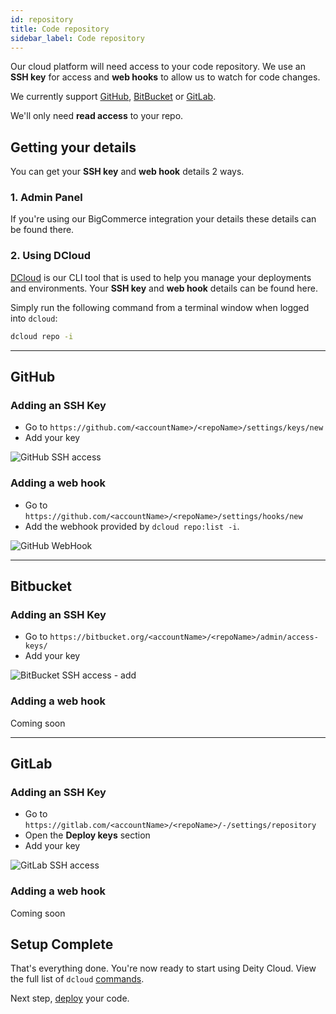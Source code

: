 ```yaml
---
id: repository
title: Code repository
sidebar_label: Code repository
---
```


Our cloud platform will need access to your code repository.  We use an **SSH key** for access and **web hooks** to allow us to watch for code changes.

We currently support <a href="https://github.com/" target="_blank" rel="noreferrer noopener">GitHub</a>, <a href="https://bitbucket.org/" target="_blank" rel="noreferrer noopener">BitBucket</a> or <a href="https://about.gitlab.com/" target="_blank" rel="noreferrer noopener">GitLab</a>.

We'll only need **read access** to your repo.

## Getting your details

You can get your **SSH key** and **web hook** details 2 ways.

### 1. Admin Panel

If you're using our BigCommerce integration your details these details can be found there.


### 2. Using DCloud

[DCloud](/docs/platform/cloud/installation) is our CLI tool that is used to help you manage your deployments and environments.  Your **SSH key** and **web hook** details can be found here.

Simply run the following command from a terminal window when logged into `dcloud`:

```bash
dcloud repo -i
```

---
## GitHub

### Adding an SSH Key

- Go to `https://github.com/<accountName>/<repoName>/settings/keys/new`
- Add your key

![GitHub SSH access](/img/docs/cloud/github-ssh-key.png)

### Adding a web hook

- Go to `https://github.com/<accountName>/<repoName>/settings/hooks/new`
- Add the webhook provided by `dcloud repo:list -i`.

![GitHub WebHook](/img/docs/cloud/github-webhook.png)

---
## Bitbucket

### Adding an SSH Key

- Go to `https://bitbucket.org/<accountName>/<repoName>/admin/access-keys/`
- Add your key

![BitBucket SSH access - add](/img/docs/cloud/bitbucket-ssh-key-2.png)

### Adding a web hook

Coming soon

---
## GitLab

### Adding an SSH Key

- Go to `https://gitlab.com/<accountName>/<repoName>/-/settings/repository`
- Open the **Deploy keys** section
- Add your key

![GitLab SSH access](/img/docs/cloud/gitlab-ssh-key.png)

### Adding a web hook

Coming soon

## Setup Complete

That's everything done. You're now ready to start using Deity Cloud. View the full list of `dcloud` [commands](/docs/platform/cloud/dcloud).

Next step, [deploy](/docs/platform/deployment/overview) your code.
